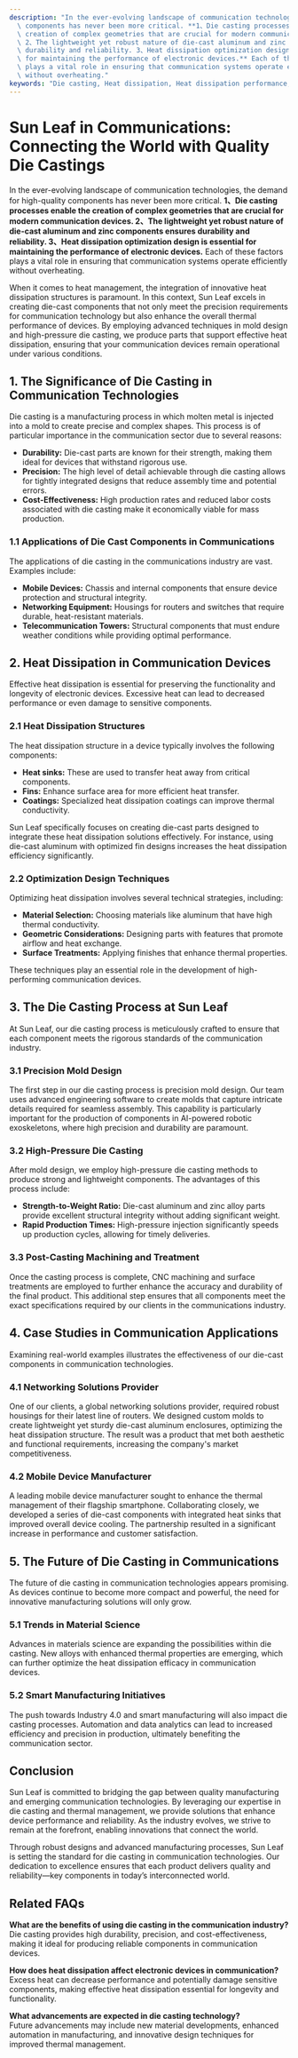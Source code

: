 ```yaml
---
description: "In the ever-evolving landscape of communication technologies, the demand for high-quality\
  \ components has never been more critical. **1、Die casting processes enable the\
  \ creation of complex geometries that are crucial for modern communication devices.\
  \ 2、The lightweight yet robust nature of die-cast aluminum and zinc components ensures\
  \ durability and reliability. 3、Heat dissipation optimization design is essential\
  \ for maintaining the performance of electronic devices.** Each of these factors\
  \ plays a vital role in ensuring that communication systems operate efficiently\
  \ without overheating."
keywords: "Die casting, Heat dissipation, Heat dissipation performance, Heat sink"
---
```

# Sun Leaf in Communications: Connecting the World with Quality Die Castings

In the ever-evolving landscape of communication technologies, the demand for high-quality components has never been more critical. **1、Die casting processes enable the creation of complex geometries that are crucial for modern communication devices. 2、The lightweight yet robust nature of die-cast aluminum and zinc components ensures durability and reliability. 3、Heat dissipation optimization design is essential for maintaining the performance of electronic devices.** Each of these factors plays a vital role in ensuring that communication systems operate efficiently without overheating.

When it comes to heat management, the integration of innovative heat dissipation structures is paramount. In this context, Sun Leaf excels in creating die-cast components that not only meet the precision requirements for communication technology but also enhance the overall thermal performance of devices. By employing advanced techniques in mold design and high-pressure die casting, we produce parts that support effective heat dissipation, ensuring that your communication devices remain operational under various conditions.

## **1. The Significance of Die Casting in Communication Technologies**

Die casting is a manufacturing process in which molten metal is injected into a mold to create precise and complex shapes. This process is of particular importance in the communication sector due to several reasons:

- **Durability:** Die-cast parts are known for their strength, making them ideal for devices that withstand rigorous use.
- **Precision:** The high level of detail achievable through die casting allows for tightly integrated designs that reduce assembly time and potential errors.
- **Cost-Effectiveness:** High production rates and reduced labor costs associated with die casting make it economically viable for mass production.

### **1.1 Applications of Die Cast Components in Communications**

The applications of die casting in the communications industry are vast. Examples include:

- **Mobile Devices:** Chassis and internal components that ensure device protection and structural integrity.
- **Networking Equipment:** Housings for routers and switches that require durable, heat-resistant materials.
- **Telecommunication Towers:** Structural components that must endure weather conditions while providing optimal performance.

## **2. Heat Dissipation in Communication Devices**

Effective heat dissipation is essential for preserving the functionality and longevity of electronic devices. Excessive heat can lead to decreased performance or even damage to sensitive components.

### **2.1 Heat Dissipation Structures**

The heat dissipation structure in a device typically involves the following components:

- **Heat sinks:** These are used to transfer heat away from critical components.
- **Fins:** Enhance surface area for more efficient heat transfer.
- **Coatings:** Specialized heat dissipation coatings can improve thermal conductivity.

Sun Leaf specifically focuses on creating die-cast parts designed to integrate these heat dissipation solutions effectively. For instance, using die-cast aluminum with optimized fin designs increases the heat dissipation efficiency significantly.

### **2.2 Optimization Design Techniques**

Optimizing heat dissipation involves several technical strategies, including:

- **Material Selection:** Choosing materials like aluminum that have high thermal conductivity.
- **Geometric Considerations:** Designing parts with features that promote airflow and heat exchange.
- **Surface Treatments:** Applying finishes that enhance thermal properties.

These techniques play an essential role in the development of high-performing communication devices.

## **3. The Die Casting Process at Sun Leaf**

At Sun Leaf, our die casting process is meticulously crafted to ensure that each component meets the rigorous standards of the communication industry. 

### **3.1 Precision Mold Design**

The first step in our die casting process is precision mold design. Our team uses advanced engineering software to create molds that capture intricate details required for seamless assembly. This capability is particularly important for the production of components in AI-powered robotic exoskeletons, where high precision and durability are paramount.

### **3.2 High-Pressure Die Casting**

After mold design, we employ high-pressure die casting methods to produce strong and lightweight components. The advantages of this process include:

- **Strength-to-Weight Ratio:** Die-cast aluminum and zinc alloy parts provide excellent structural integrity without adding significant weight.
- **Rapid Production Times:** High-pressure injection significantly speeds up production cycles, allowing for timely deliveries.

### **3.3 Post-Casting Machining and Treatment**

Once the casting process is complete, CNC machining and surface treatments are employed to further enhance the accuracy and durability of the final product. This additional step ensures that all components meet the exact specifications required by our clients in the communications industry.

## **4. Case Studies in Communication Applications**

Examining real-world examples illustrates the effectiveness of our die-cast components in communication technologies.

### **4.1 Networking Solutions Provider**

One of our clients, a global networking solutions provider, required robust housings for their latest line of routers. We designed custom molds to create lightweight yet sturdy die-cast aluminum enclosures, optimizing the heat dissipation structure. The result was a product that met both aesthetic and functional requirements, increasing the company's market competitiveness.

### **4.2 Mobile Device Manufacturer**

A leading mobile device manufacturer sought to enhance the thermal management of their flagship smartphone. Collaborating closely, we developed a series of die-cast components with integrated heat sinks that improved overall device cooling. The partnership resulted in a significant increase in performance and customer satisfaction.

## **5. The Future of Die Casting in Communications**

The future of die casting in communication technologies appears promising. As devices continue to become more compact and powerful, the need for innovative manufacturing solutions will only grow. 

### **5.1 Trends in Material Science**

Advances in materials science are expanding the possibilities within die casting. New alloys with enhanced thermal properties are emerging, which can further optimize the heat dissipation efficacy in communication devices.

### **5.2 Smart Manufacturing Initiatives**

The push towards Industry 4.0 and smart manufacturing will also impact die casting processes. Automation and data analytics can lead to increased efficiency and precision in production, ultimately benefiting the communication sector.

## Conclusion

Sun Leaf is committed to bridging the gap between quality manufacturing and emerging communication technologies. By leveraging our expertise in die casting and thermal management, we provide solutions that enhance device performance and reliability. As the industry evolves, we strive to remain at the forefront, enabling innovations that connect the world.

Through robust designs and advanced manufacturing processes, Sun Leaf is setting the standard for die casting in communication technologies. Our dedication to excellence ensures that each product delivers quality and reliability—key components in today’s interconnected world.

## Related FAQs

**What are the benefits of using die casting in the communication industry?**  
Die casting provides high durability, precision, and cost-effectiveness, making it ideal for producing reliable components in communication devices.

**How does heat dissipation affect electronic devices in communication?**  
Excess heat can decrease performance and potentially damage sensitive components, making effective heat dissipation essential for longevity and functionality.

**What advancements are expected in die casting technology?**  
Future advancements may include new material developments, enhanced automation in manufacturing, and innovative design techniques for improved thermal management.

